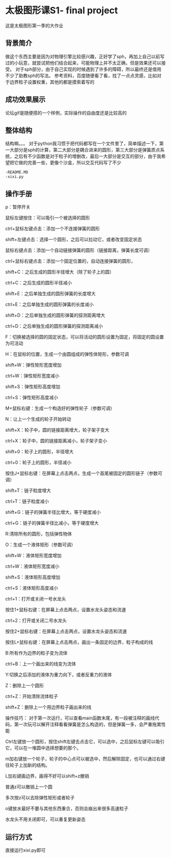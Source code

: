# 太极图形课S1- final project

这是太极图形第一季的大作业

## 背景简介

做这个东西主要是因为对物理引擎比较感兴趣，正好学了sph，再加上自己以前写过的小玩意，就尝试把他们结合起来，可能物理上并不太正确，但是效果还可以接受。
对于sph部分，由于自己实现的时候遇到了许多的障碍，所以最终还是借用不少了助教sph的写法。
参考资料，百度随便看了看，找了一点点灵感，比如对于边界粒子设置权重，其他的都是摸索着写的

## 成功效果展示
论坛gif是随便搭的一个样例，实际操作的自由度还是比较高的

## 整体结构

结构嘛。。。
对于python我习惯于把代码都写在一个文件里了，简单描述一下，第一大部分是sph的计算，第二大部分是耦合进来的圆形，第三大部分是弹簧质点系统，之后有不少函数是对于粒子的增删改，最后一大部分是交互的部分，由于我希望把它做的完善一些，更像个沙盒，所以交互代码写了不少
```
-README.MD
-xixi.py
```
## 操作手册

p：暂停开关

鼠标左键按住：可以吸引一个被选择的圆形

ctrl+鼠标左键点击：添加一个不连接弹簧的圆形

shift+左键点击：选择一个圆形，之后可以拉动它，或者改变固定状态

鼠标右键点击：添加一个自动链接弹簧的圆形（链接距离，弹簧长度可调）

ctrl+鼠标右键点击：添加一个固定位置的，自动连接弹簧的圆形，

shift+C：之后生成的圆形半径增大（除了轮子上的圆）

ctrl+C：之后生成的圆形半径减小

shift+E：之后单独生成的圆形弹簧的长度增大

ctrl+E：之后单独生成的圆形弹簧的长度减小

shift+D：之后单独生成的圆形弹簧的探测距离增大

ctrl+D：之后单独生成的圆形弹簧的探测距离减小

F：切换被选择的圆的固定状态，可以将活动的圆形设置为固定，将固定的圆设置为可活动

H：在鼠标的位置，生成一个由圆组成的弹性体矩形，参数可调

shift+W：弹性矩形宽度增加

ctrl+W：弹性矩形宽度减小

shift+S：弹性矩形高度增加

ctrl+S：弹性矩形高度减小

M+鼠标右键：生成一个构造好的弹性轮子（参数可调）

N：让上一个生成的轮子开始转动

shift+X：轮子中，圆的链接距离增大，轮子架子变大

ctrl+X：轮子中，圆的链接距离减小，轮子架子变小

shift+0：轮子上的圆形，半径增大

ctrl+0：轮子上的圆形，半径减小

按住J+鼠标右键：在屏幕上点击两点，生成一个首尾被固定的圆形链子（参数可调）

shift+T：链子粒度增大

ctrl+T：链子粒度减小

shift+G：链子的弹簧半径比增大，等于硬度减小

ctrl+G：链子的弹簧半径比减小，等于硬度增大

R:清除所有的圆形，包括弹性物体

O：生成一个液体矩形（参数可调）

shift+W：液体矩形宽度增加

ctrl+W：液体矩形宽度减小

shift+S：液体矩形高度增加

ctrl+S：液体矩形高度减小

ctrl+1：打开或关闭一号水龙头

按住1+鼠标右键：在屏幕上点击两点，设置水龙头姿态和流速

ctrl+2：打开或关闭二号水龙头

按住2+鼠标右键：在屏幕上点击两点，设置水龙头姿态和流速

按住L+鼠标右键：在屏幕上点击两点，画出一条固定的边界，粒子构成的线

B:所有作为边界的粒子变为流体

ctrl+B：上一个画出来的线变为流体

Y:切换之后添加的液体为重力向下，或者反重力的液体

Z：删除上一个圆形

ctrl+Z：开始清除流体粒子

shift+Z：删除上一个用边界粒子画出来的线


操作技巧：
对于第一次运行，可以查看main函数末尾，有一段被注释的画线代码，第一次玩可以解开注释看看弹簧是怎么构造的，但是弹簧一多，会严重拖累性能

Ctrl左键放一个圆形，按住shift左键去点击它，可以选中，之后鼠标左键可以吸引它，可以在一堆圆中选择想要的那个。

m加右键放一个轮子，轮子的中心点可以被选中，然后解除固定，也可以通过右键往轮子上加新的结构。

L加右键画边界，画得不好可以shift+z撤销

普通z可以撤销上一个圆

多次按z可以去除弹性矩形或者轮子

o键放水最好不要与其他东西重合，否则会崩出来很多高速粒子

水龙头不用关闭即可，可以重复更新姿态



## 运行方式
直接运行xixi.py即可
